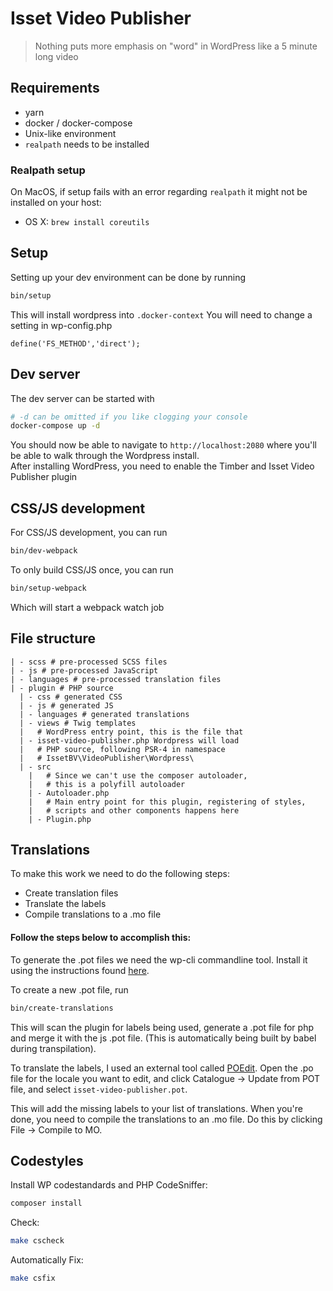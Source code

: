 # Isset Video Publisher

> Nothing puts more emphasis on "word" in WordPress like a 5 minute long video

## Requirements

- yarn
- docker / docker-compose
- Unix-like environment
- `realpath` needs to be installed

### Realpath setup

On MacOS, if setup fails with an error regarding `realpath` it might not be installed on your host:

- OS X: `brew install coreutils`

## Setup

Setting up your dev environment can be done by running

```bash
bin/setup
```

This will install wordpress into `.docker-context`
You will need to change a setting in wp-config.php
```$xslt
define('FS_METHOD','direct');
```

## Dev server

The dev server can be started with


```bash
# -d can be omitted if you like clogging your console
docker-compose up -d
```

You should now be able to navigate to `http://localhost:2080` where you'll be able to walk through the Wordpress install.  
After installing WordPress, you need to enable the Timber and Isset Video Publisher plugin


## CSS/JS development

For CSS/JS development, you can run

```bash
bin/dev-webpack
```

To only build CSS/JS once, you can run

```bash
bin/setup-webpack
```

Which will start a webpack watch job

## File structure

```
| - scss # pre-processed SCSS files
| - js # pre-processed JavaScript
| - languages # pre-processed translation files
| - plugin # PHP source
  | - css # generated CSS
  | - js # generated JS
  | - languages # generated translations
  | - views # Twig templates
  |   # WordPress entry point, this is the file that 
  | - isset-video-publisher.php Wordpress will load
  |   # PHP source, following PSR-4 in namespace 
  |   # IssetBV\VideoPublisher\Wordpress\
  | - src 
    |   # Since we can't use the composer autoloader,
    |   # this is a polyfill autoloader
    | - Autoloader.php 
    |   # Main entry point for this plugin, registering of styles, 
    |   # scripts and other components happens here
    | - Plugin.php 
```

## Translations ##

To make this work we need to do the following steps:

- Create translation files
- Translate the labels
- Compile translations to a .mo file

#### Follow the steps below to accomplish this: ####

To generate the .pot files we need the wp-cli commandline tool. Install it using the instructions found [here](https://make.wordpress.org/cli/handbook/guides/installing/).

To create a new .pot file, run 

```bash
bin/create-translations
```

This will scan the plugin for labels being used, generate a .pot file for php and merge it with the js .pot file. (This is automatically being built by babel during transpilation).

To translate the labels, I used an external tool called [POEdit](https://poedit.net/). Open the .po file for the locale you want to edit, and click Catalogue -> Update from POT file, and select `isset-video-publisher.pot`.

This will add the missing labels to your list of translations. When you're done, you need to compile the translations to an .mo file. Do this by clicking File -> Compile to MO.

## Codestyles ##

Install WP codestandards and PHP CodeSniffer:

```bash
composer install
```

Check:

```bash
make cscheck
```

Automatically Fix:

```bash
make csfix
```

